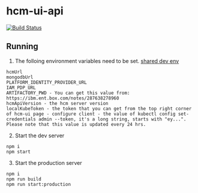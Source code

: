 # hcm-ui-api
[![Build Status](https://travis.ibm.com/IBMPrivateCloud/hcm-ui-api.svg?token=FQtRyxd2oucrshZSEEqZ&branch=master)](https://travis.ibm.com/IBMPrivateCloud/hcm-ui-api)

## Running
1. The folloing environment variables need to be set. [shared dev env](https://ibm.ent.box.com/notes/291748731101)
```
hcmUrl
mongodbUrl
PLATFORM_IDENTITY_PROVIDER_URL
IAM_PDP_URL
ARTIFACTORY_PWD - You can get this value from: https://ibm.ent.box.com/notes/287638278960
hcmApiVersion - the hcm server version
localKubeToken - the token that you can get from the top right corner of hcm-ui page - configure client - the value of kubectl config set-credentials admin --token, it's a long string, starts with "ey...". Please note that this value is updated every 24 hrs.
```
2. Start the dev server
```
npm i
npm start
```
3. Start the production server
```
npm i
npm run build
npm run start:production
```
